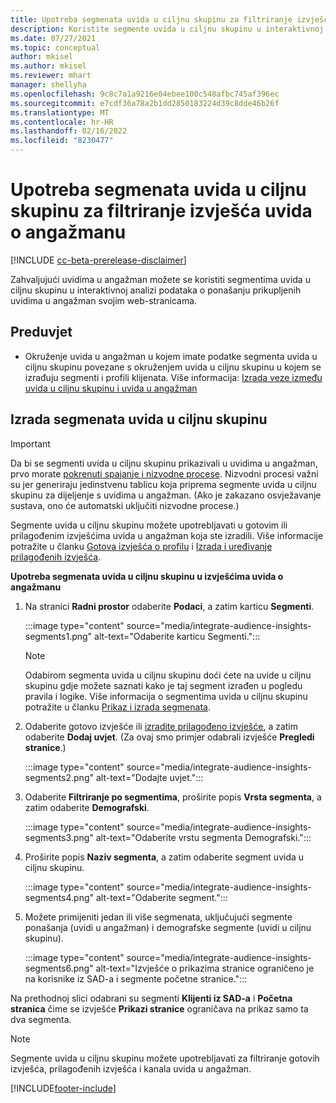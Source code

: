 ```yaml
---
title: Upotreba segmenata uvida u ciljnu skupinu za filtriranje izvješća uvida o angažmanu
description: Koristite segmente uvida u ciljnu skupinu u interaktivnoj analizi podataka o ponašanju prikupljenih uvidima u angažman na web-stranici klijenta.
ms.date: 07/27/2021
ms.topic: conceptual
author: mkisel
ms.author: mkisel
ms.reviewer: mhart
manager: shellyha
ms.openlocfilehash: 9c8c7a1a9216e04ebee100c548afbc745af396ec
ms.sourcegitcommit: e7cdf36a78a2b1dd2850183224d39c8dde46b26f
ms.translationtype: MT
ms.contentlocale: hr-HR
ms.lasthandoff: 02/16/2022
ms.locfileid: "8230477"
---
```

# <a name="use-audience-insights-segments-to-filter-engagement-insights-reports"></a>Upotreba segmenata uvida u ciljnu skupinu za filtriranje izvješća uvida o angažmanu

[!INCLUDE [cc-beta-prerelease-disclaimer](includes/cc-beta-prerelease-disclaimer.md)]

Zahvaljujući uvidima u angažman možete se koristiti segmentima uvida u ciljnu skupinu u interaktivnoj analizi podataka o ponašanju prikupljenih uvidima u angažman svojim web-stranicama.

## <a name="prerequisite"></a>Preduvjet

- Okruženje uvida u angažman u kojem imate podatke segmenta uvida u ciljnu skupinu povezane s okruženjem uvida u ciljnu skupinu u kojem se izrađuju segmenti i profili klijenata. Više informacija: [Izrada veze između uvida u ciljnu skupinu i uvida u angažman](integrate-audience-insights-engagement-insights.md)

## <a name="create-audience-insights-segments"></a>Izrada segmenata uvida u ciljnu skupinu 

> [!IMPORTANT]
> Da bi se segmenti uvida u ciljnu skupinu prikazivali u uvidima u angažman, prvo morate [pokrenuti spajanje i nizvodne procese](../audience-insights/merge-entities.md). Nizvodni procesi važni su jer generiraju jedinstvenu tablicu koja priprema segmente uvida u ciljnu skupinu za dijeljenje s uvidima u angažman. (Ako je zakazano osvježavanje sustava, ono će automatski uključiti nizvodne procese.)

Segmente uvida u ciljnu skupinu možete upotrebljavati u gotovim ili prilagođenim izvješćima uvida u angažman koja ste izradili. Više informacije potražite u članku [Gotova izvješća o profilu](profile-reports.md) i [Izrada i uređivanje prilagođenih izvješća](custom-reports.md).

**Upotreba segmenata uvida u ciljnu skupinu u izvješćima uvida o angažmanu**

1. Na stranici **Radni prostor** odaberite **Podaci**, a zatim karticu **Segmenti**.

    :::image type="content" source="media/integrate-audience-insights-segments1.png" alt-text="Odaberite karticu Segmenti.":::

   >[!NOTE]
   > Odabirom segmenta uvida u ciljnu skupinu doći ćete na uvide u ciljnu skupinu gdje možete saznati kako je taj segment izrađen u pogledu pravila i logike. Više informacija o segmentima uvida u ciljnu skupinu potražite u članku [Prikaz i izrada segmenata](../audience-insights/segments.md).

2. Odaberite gotovo izvješće ili [izradite prilagođeno izvješće](custom-reports.md), a zatim odaberite **Dodaj uvjet**. (Za ovaj smo primjer odabrali izvješće **Pregledi stranice**.)

    :::image type="content" source="media/integrate-audience-insights-segments2.png" alt-text="Dodajte uvjet.":::

3. Odaberite **Filtriranje po segmentima**, proširite popis **Vrsta segmenta**, a zatim odaberite **Demografski**.

    :::image type="content" source="media/integrate-audience-insights-segments3.png" alt-text="Odaberite vrstu segmenta Demografski.":::

4. Proširite popis **Naziv segmenta**, a zatim odaberite segment uvida u ciljnu skupinu.

    :::image type="content" source="media/integrate-audience-insights-segments4.png" alt-text="Odaberite segment.":::

5. Možete primijeniti jedan ili više segmenata, uključujući segmente ponašanja (uvidi u angažman) i demografske segmente (uvidi u ciljnu skupinu). 

    :::image type="content" source="media/integrate-audience-insights-segments6.png" alt-text="Izvješće o prikazima stranice ograničeno je na korisnike iz SAD-a i segmente početne stranice.":::

Na prethodnoj slici odabrani su segmenti **Klijenti iz SAD-a** i **Početna stranica** čime se izvješće **Prikazi stranice** ograničava na prikaz samo ta dva segmenta. 


>[!NOTE]
> Segmente uvida u ciljnu skupinu možete upotrebljavati za filtriranje gotovih izvješća, prilagođenih izvješća i kanala uvida u angažman. 


[!INCLUDE[footer-include](../includes/footer-banner.md)]